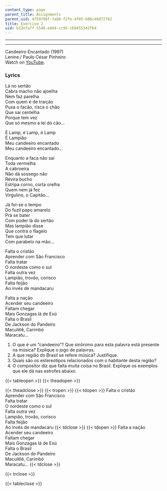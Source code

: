 ```yaml
---
content_type: page
parent_title: Assignments
parent_uid: 475970bf-7a88-f2fe-4f05-686c40d72782
title: Exercise 2
uid: b12efa7f-5548-e849-cc95-cb9455342fb4
---
```


* * *

* * *

Candeeiro Encantado (1997)  
Lenine / Paulo César Pinheiro  
Watch on [YouTube](https://www.youtube.com/watch?v=MvlFyQQ3k6I).

### Lyrics

Lá no sertão  
Cabra macho não ajoelha  
Nem faz parelha  
Com quem é de traição  
Puxa o facão, risca o chão  
Que sai centelha  
Porque tem vez  
Que só mesmo a lei do cão...

É Lamp, é Lamp, é Lamp  
É Lampião  
Meu candeeiro encantado  
Meu candeeiro encantado...

Enquanto a faca não sai  
Toda vermelha  
A cabroeira  
Não dá sossego não  
Revira bucho  
Estripa corno, corta orelha  
Quem nem já fez  
Virgulino, o Capitão...

Já foi-se o tempo  
Do fuzil papo amarelo  
Prá se bater  
Com poder lá do sertão  
Mas lampião disse  
Que contra o flagelo  
Tem que lutar  
Com parabelo na mão...

Falta o cristão  
Aprender com São Francisco  
Falta tratar  
O nordeste como o sul  
Falta outra vez  
Lampião, trovão, corisco  
Falta feijão  
Ao invés de mandacaru

Falta a nação  
Acender seu candeeiro  
Faltam chegar  
Mais Gonzagas lá de Exú  
Falta o Brasil  
De Jackson do Pandeiro  
Maculêlê, Carimbó  
Maracatu...

1.  O que é um “candeeiro”? Que sinônimo para esta palavra está presente na música? Explique o jogo de palavras.
2.  A que região do Brasil se refere música? Justifique.
3.  Quais são os estereótipos relacionados com o habitante desta região?
4.  O compositor diz que falta muita coisa no Brasil. Explique os exemplos que ele dá nas estrofes abaixo.

{{< tableopen >}}
{{< theadopen >}}

{{< theadclose >}}
{{< tropen >}}
{{< tdopen >}}
Falta o cristão  
Aprender com São Francisco  
Falta tratar  
O nordeste como o sul  
Falta outra vez  
Lampião, trovão, corisco  
Falta feijão  
Ao invés de mandacaru
{{< tdclose >}}
{{< tdopen >}}
Falta a nação  
Acender seu candeeiro  
Faltam chegar  
Mais Gonzagas lá de Exú  
Falta o Brasil  
De Jackson do Pandeiro  
Maculêlê, Carimbó  
Maracatu...
{{< tdclose >}}

{{< trclose >}}

{{< tableclose >}}